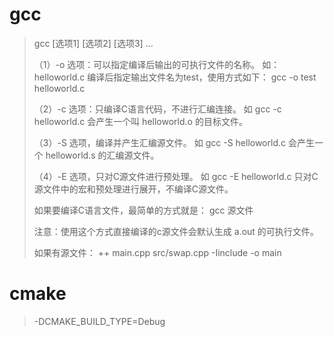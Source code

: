 # gcc

> gcc [选项1] [选项2] [选项3] ...
> 
> 
> （1）-o 选项：可以指定编译后输出的可执行文件的名称。
> 如：helloworld.c 编译后指定输出文件名为test，使用方式如下：
>     gcc -o test helloworld.c
>  
> （2）-c 选项：只编译C语言代码，不进行汇编连接。
>     如 gcc -c helloworld.c 会产生一个叫 helloworld.o 的目标文件。
>  
> （3）-S 选项，编译并产生汇编源文件。
>     如 gcc -S helloworld.c 会产生一个 helloworld.s 的汇编源文件。
>  
> （4）-E 选项，只对C源文件进行预处理。
>     如 gcc -E helloworld.c 只对C源文件中的宏和预处理进行展开，不编译C源文件。
> 
> 如果要编译C语言文件，最简单的方式就是：
> gcc 源文件
>  
> 注意：使用这个方式直接编译的c源文件会默认生成 a.out 的可执行文件。
> 
> 如果有源文件：
> ++ main.cpp src/swap.cpp -Iinclude -o main

# cmake

> -DCMAKE_BUILD_TYPE=Debug
